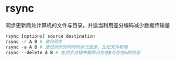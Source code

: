 # rsync

同步更新两处计算机的文件与目录，并适当利用差分编码减少数据传输量

```python
rsync [options] source destination
rsync -r A B # 递归同步
rsync -a A B # 递归同步的同时同步元信息，比如文件权限
rsync --delete A B # 在同步过程中删除只存在B不存在A的内容
```

